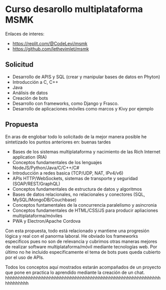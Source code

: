 # Curso desarollo multiplataforma MSMK

Enlaces de interes:
- https://replit.com/@CodeLevi/msmk
- https://github.com/lethevimlet/msmk

## Solicitud
- Desarrollo de APIS y SQL (crear y manipular bases de datos en Phyton)
- Introducción a C, C++ 
- Java 
- Análisis de datos
- Creación de bots
- Desarrollo con frameworks, como Django y Frasco. 
- Desarrollo de aplicaciones móviles como marcos y Kivy por ejemplo

## Propuesta
En aras de englobar todo lo solicitado de la mejor manera posible he sintetizado los puntos anteriores en:
buenas tardes
- Bases de los sistemas multiplataforma y nacimiento de las Rich Internet application (RIA)
- Conceptos fundamentales de los lenguajes NodeJS/Python/Java/C/C++/C#
- Introducción a redes basica (TCP/UDP, NAT, IPv4/v6)
- APIs HTTP/WebSockets, sistemas de transporte y seguridad (SOAP/REST/GraphQL)
- Conceptos fundamentales de estructura de datos y algoritmos
- Bases de datos relacionales, no relacionales y conectores (SQL, MySQL/MongoDB/Couchbase)
- Conceptos funtamentales de la concurrencia paralelismo y asincronia
- Conceptos fundamentales de HTML/CSS/JS para producir apliaciones multiplataforma/móviles
- PWA y Electron/Apache Cordova

Con esta propuesta, todo está relacionado y mantiene una progresión lógica y real con el panorma laboral. 
He obviado los frameworks especificos pues no son de relevancia y cubrimos otras maneras mejores de realizar software multiplataforma/móvil mediante tecnologías web.
Por último no he incluido especificamente el tema de bots pues queda cubierto por el uso de APIs.

Todos los conceptos aquí mostrados estarán acompañados de un proyecto que pone en practica lo aprendido mediante la creación de un chat.
hhhhhhhhhhhhhhhhhhhhhhhhhhhhhhhhhhhhhhhhhhhhhhhhhhhhhhhhhhhhhhhhhhhhh

